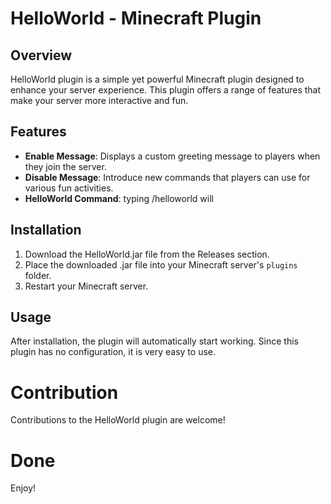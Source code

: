 # HelloWorld - Minecraft Plugin

## Overview
HelloWorld plugin is a simple yet powerful Minecraft plugin designed to enhance your server experience. This plugin offers a range of features that make your server more interactive and fun.

## Features
- **Enable Message**: Displays a custom greeting message to players when they join the server.
- **Disable Message**: Introduce new commands that players can use for various fun activities.
- **HelloWorld Command**: typing /helloworld will 

## Installation
1. Download the HelloWorld.jar file from the Releases section.
2. Place the downloaded .jar file into your Minecraft server's `plugins` folder.
3. Restart your Minecraft server.

## Usage
After installation, the plugin will automatically start working. Since this plugin has no configuration, it is very easy to use. 

# Contribution
Contributions to the HelloWorld plugin are welcome!

# Done
Enjoy!

